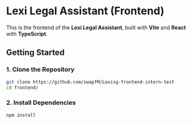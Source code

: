 # Lexi Legal Assistant (Frontend)

This is the frontend of the **Lexi Legal Assistant**, built with **Vite** and **React** with **TypeScript**.

## Getting Started

### 1. Clone the Repository

```bash
git clone https://github.com/swapfM/Lexisg-frontend-intern-test
cd frontend/
```

### 2. Install Dependencies
```bash
npm install
```


